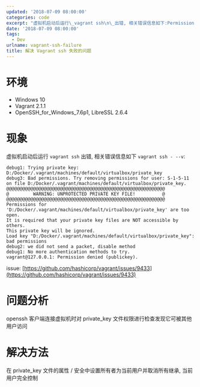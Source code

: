 ```yaml
---
updated: '2018-07-09 08:00:00'
categories: code
excerpt: "虚拟机启动后运行\_vagrant ssh\n\_出错, 相关错误信息如下:Permission denied (publickey)."
date: '2018-07-09 08:00:00'
tags:
  - Dev
urlname: vagrant-ssh-failure
title: 解决 Vagrant ssh 失败的问题
---
```


# 环境

- Windows 10
- Vagrant 2.1.1
- OpenSSH_for_Windows_7.6p1, LibreSSL 2.6.4

# 现象


虚拟机启动后运行 `vagrant ssh` 出错, 相关错误信息如下 `vagrant ssh - --v`:


```text
debug1: Trying private key: D:/Docker/.vagrant/machines/default/virtualbox/private_key
debug3: Bad permissions. Try removing permissions for user: S-1-5-11 on file D:/Docker/.vagrant/machines/default/virtualbox/private_key.
@@@@@@@@@@@@@@@@@@@@@@@@@@@@@@@@@@@@@@@@@@@@@@@@@@@@@@@@@@@
@         WARNING: UNPROTECTED PRIVATE KEY FILE!          @
@@@@@@@@@@@@@@@@@@@@@@@@@@@@@@@@@@@@@@@@@@@@@@@@@@@@@@@@@@@
Permissions for 'D:/Docker/.vagrant/machines/default/virtualbox/private_key' are too open.
It is required that your private key files are NOT accessible by others.
This private key will be ignored.
Load key "D:/Docker/.vagrant/machines/default/virtualbox/private_key": bad permissions
debug2: we did not send a packet, disable method
debug1: No more authentication methods to try.
vagrant@127.0.0.1: Permission denied (publickey).

```


issue: [https://github.com/hashicorp/vagrant/issues/9433](https://github.com/hashicorp/vagrant/issues/9433)


# 问题分析


openssh 客户端连接虚拟机时对 private_key 文件权限进行检查发现它可被其他用户访问


# 解决方法


在 private_key 文件的属性 / 安全中设置所有者为当前用户并取消所有继承, 当前用户完全控制


